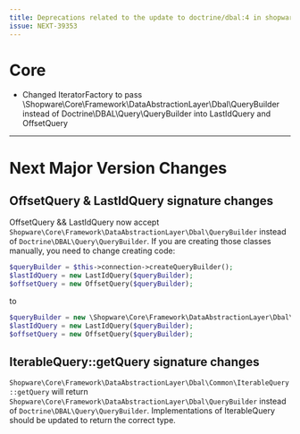 ```yaml
---
title: Deprecations related to the update to doctrine/dbal:4 in shopware 6.7
issue: NEXT-39353
---
```

# Core
* Changed IteratorFactory to pass \Shopware\Core\Framework\DataAbstractionLayer\Dbal\QueryBuilder instead of Doctrine\DBAL\Query\QueryBuilder into LastIdQuery and OffsetQuery

___
# Next Major Version Changes
## OffsetQuery & LastIdQuery signature changes
OffsetQuery && LastIdQuery now accept `Shopware\Core\Framework\DataAbstractionLayer\Dbal\QueryBuilder` instead of `Doctrine\DBAL\Query\QueryBuilder`.
If you are creating those classes manually, you need to change creating code:
```php
$queryBuilder = $this->connection->createQueryBuilder();
$lastIdQuery = new LastIdQuery($queryBuilder);
$offsetQuery = new OffsetQuery($queryBuilder);
```
to
```php
$queryBuilder = new \Shopware\Core\Framework\DataAbstractionLayer\Dbal\QueryBuilder($this->connection);
$lastIdQuery = new LastIdQuery($queryBuilder);
$offsetQuery = new OffsetQuery($queryBuilder);
```

## IterableQuery::getQuery signature changes
`Shopware\Core\Framework\DataAbstractionLayer\Dbal\Common\IterableQuery::getQuery` will return `Shopware\Core\Framework\DataAbstractionLayer\Dbal\QueryBuilder` instead of `Doctrine\DBAL\Query\QueryBuilder`.
Implementations of IterableQuery should be updated to return the correct type.
